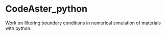 # CodeAster_python
Work on filtering boundary conditions in numerical simulation of materials with python.
